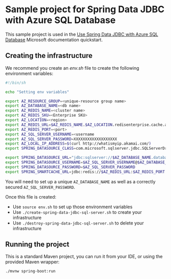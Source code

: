# Sample project for Spring Data JDBC with Azure SQL Database

This sample project is used in the [Use Spring Data JDBC with Azure SQL Database](https://docs.microsoft.com/azure/developer/java/spring-framework/configure-spring-data-jdbc-with-azure-sql-server/?WT.mc_id=github-microsoftsamples-judubois) Microsoft documentation quickstart.

## Creating the infrastructure

We recommend you create an *env.sh* file to create the following environment variables:

```bash
#!/bin/sh

echo "Setting env variables"

export AZ_RESOURCE_GROUP=<unique-resource group name>
export AZ_DATABASE_NAME=<db name>
export AZ_REDIS_NAME=<cluster name>
export AZ_REDIS_SKU=<Enterprise SKU>
export AZ_LOCATION=<region>
export AZ_REDIS_URL=$AZ_REDIS_NAME.$AZ_LOCATION.redisenterprise.cache.azure.net
export AZ_REDIS_PORT=<port>
export AZ_SQL_SERVER_USERNAME=<username
export AZ_SQL_SERVER_PASSWORD=XXXXXXXXXXXXXXXXXXX
export AZ_LOCAL_IP_ADDRESS=$(curl http://whatismyip.akamai.com/)
export SPRING_DATASOURCE_CLASS=com.microsoft.sqlserver.jdbc.SQLServerDriver

export SPRING_DATASOURCE_URL="jdbc:sqlserver://$AZ_DATABASE_NAME.database.windows.net:1433;database=$AZ_DATABASE_NAME;encrypt=true;trustServerCertificate=false;hostNameInCertificate=*.database.windows.net;loginTimeout=30;"
export SPRING_DATASOURCE_USERNAME=$AZ_SQL_SERVER_USERNAME@$AZ_DATABASE_NAME
export SPRING_DATASOURCE_PASSWORD=$AZ_SQL_SERVER_PASSWORD
export SPRING_SMARTCACHE_URL=jdbc:redis://$AZ_REDIS_URL:$AZ_REDIS_PORT
```

You will need to set up a unique `AZ_DATABASE_NAME` as well as a correctly secured `AZ_SQL_SERVER_PASSWORD`.

Once this file is created:

- Use `source env.sh` to set up those environment variables
- Use `./create-spring-data-jdbc-sql-server.sh` to create your infrastructure
- Use `./destroy-spring-data-jdbc-sql-server.sh` to delete your infrastructure

## Running the project

This is a standard Maven project, you can run it from your IDE, or using the provided Maven wrapper:

```bash
./mvnw spring-boot:run
```
